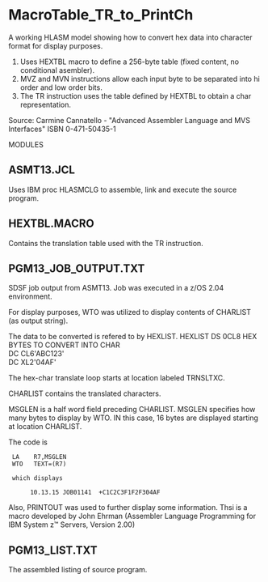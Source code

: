 # MacroTable_TR_to_PrintCh
A working HLASM model showing how to convert hex data into character format for display purposes.
1. Uses HEXTBL macro to define a 256-byte table (fixed content, no conditional asembler). 
2. MVZ and MVN instructions allow each input byte to be separated into hi order and low order bits.
3. The TR instruction uses the table defined by HEXTBL to obtain a char representation.

Source:  Carmine Cannatello - "Advanced Assembler Language and MVS Interfaces" ISBN 0-471-50435-1

MODULES

ASMT13.JCL
----------
Uses IBM proc HLASMCLG to assemble, link and execute the source program.

HEXTBL.MACRO
------------
Contains the translation table used with the TR instruction.

PGM13_JOB_OUTPUT.TXT
--------------------
SDSF job output from ASMT13. Job was executed in a z/OS 2.04 environment.

For display purposes, WTO was utilized to display contents of CHARLIST (as output string).
 
 The data to be converted is refered to by HEXLIST.
     HEXLIST  DS    0CL8                    HEX BYTES TO CONVERT INTO CHAR                       
              DC    CL6'ABC123'                                                                  
              DC    XL2'04AF'      
 
 The hex-char translate loop starts at location labeled TRNSLTXC. 
 
 CHARLIST contains the translated characters.
 
 MSGLEN is a half word field preceding CHARLIST.
 MSGLEN specifies how many bytes to display by WTO. IN this case, 16 bytes are displayed starting at location CHARLIST.
 
 The code is
 
     LA    R7,MSGLEN                                                                    
     WTO   TEXT=(R7) 
 
     which displays
 
          10.13.15 JOB01141  +C1C2C3F1F2F304AF
 
 Also, PRINTOUT was used to further display some information. Thsi is a macro developed by John Ehrman (Assembler Language Programming for IBM System z™ Servers, Version 2.00)

PGM13_LIST.TXT
--------------
The assembled listing of source program.

